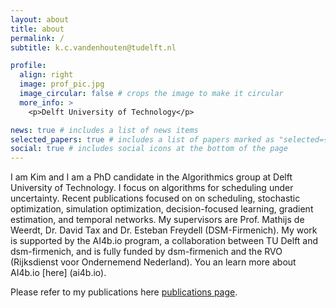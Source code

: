 ```yaml
---
layout: about
title: about
permalink: /
subtitle: k.c.vandenhouten@tudelft.nl

profile:
  align: right
  image: prof_pic.jpg
  image_circular: false # crops the image to make it circular
  more_info: >
    <p>Delft University of Technology</p>

news: true # includes a list of news items
selected_papers: true # includes a list of papers marked as "selected={true}"
social: true # includes social icons at the bottom of the page
---
```


I am Kim and I am a PhD candidate in the Algorithmics group at Delft University of Technology. I focus on algorithms for scheduling under uncertainty. Recent publications focused on on scheduling, stochastic optimization, simulation optimization, decision-focused learning, gradient estimation, and temporal networks. My supervisors are Prof. Mathijs de Weerdt, Dr. David Tax and Dr. Esteban Freydell (DSM-Firmenich). My work is supported by the AI4b.io program, a collaboration between TU Delft and dsm-firmenich, and is fully funded by dsm-firmenich and the RVO (Rijksdienst voor Ondernemend Nederland). You an learn more about AI4b.io [here] (ai4b.io).

Please refer to my publications here [publications page](/al-folio/publications/).


